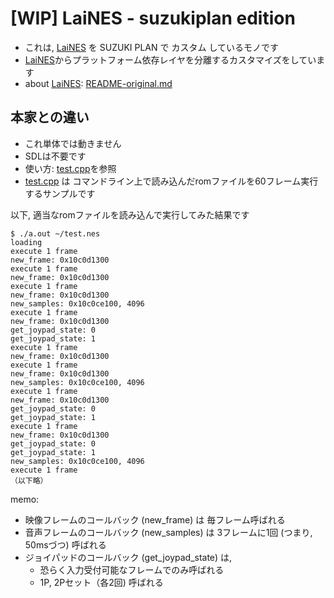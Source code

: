 # [WIP] LaiNES - suzukiplan edition 
- これは, [LaiNES](https://github.com/AndreaOrru/LaiNES) を SUZUKI PLAN で カスタム しているモノです
- [LaiNES](https://github.com/AndreaOrru/LaiNES)からプラットフォーム依存レイヤを分離するカスタマイズをしています
- about [LaiNES](https://github.com/AndreaOrru/LaiNES): [README-original.md](README-original.md)

## 本家との違い
- これ単体では動きません
- SDLは不要です
- 使い方: [test.cpp](test.cpp)を参照
- [test.cpp](test.cpp) は コマンドライン上で読み込んだromファイルを60フレーム実行するサンプルです

以下, 適当なromファイルを読み込んで実行してみた結果です
```
$ ./a.out ~/test.nes 
loading
execute 1 frame
new_frame: 0x10c0d1300
execute 1 frame
new_frame: 0x10c0d1300
execute 1 frame
new_frame: 0x10c0d1300
new_samples: 0x10c0ce100, 4096
execute 1 frame
new_frame: 0x10c0d1300
get_joypad_state: 0
get_joypad_state: 1
execute 1 frame
new_frame: 0x10c0d1300
execute 1 frame
new_frame: 0x10c0d1300
new_samples: 0x10c0ce100, 4096
execute 1 frame
new_frame: 0x10c0d1300
get_joypad_state: 0
get_joypad_state: 1
execute 1 frame
new_frame: 0x10c0d1300
get_joypad_state: 0
get_joypad_state: 1
new_samples: 0x10c0ce100, 4096
execute 1 frame
（以下略）
```

memo:
- 映像フレームのコールバック (new_frame) は 毎フレーム呼ばれる
- 音声フレームのコールバック (new_samples) は 3フレームに1回 (つまり, 50msづつ) 呼ばれる
- ジョイパッドのコールバック (get_joypad_state) は,
  - 恐らく入力受付可能なフレームでのみ呼ばれる
  - 1P, 2Pセット（各2回) 呼ばれる
